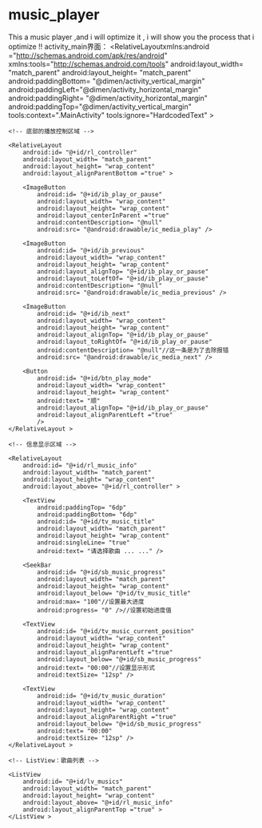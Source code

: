 # music_player
This a music player ,and i will optimize it , i will show you the process that i optimize !!
activity_main界面：
<RelativeLayoutxmlns:android ="http://schemas.android.com/apk/res/android"
    xmlns:tools="http://schemas.android.com/tools"
    android:layout_width= "match_parent"
    android:layout_height= "match_parent"
    android:paddingBottom= "@dimen/activity_vertical_margin"
    android:paddingLeft="@dimen/activity_horizontal_margin"
    android:paddingRight= "@dimen/activity_horizontal_margin"
    android:paddingTop="@dimen/activity_vertical_margin"
    tools:context=".MainActivity"
    tools:ignore="HardcodedText" >

    <!-- 底部的播放控制区域 -->

    <RelativeLayout
        android:id= "@+id/rl_controller"
        android:layout_width= "match_parent"
        android:layout_height= "wrap_content"
        android:layout_alignParentBottom ="true" >

        <ImageButton
            android:id= "@+id/ib_play_or_pause"
            android:layout_width= "wrap_content"
            android:layout_height= "wrap_content"
            android:layout_centerInParent ="true"
            android:contentDescription= "@null"
            android:src= "@android:drawable/ic_media_play" />

        <ImageButton
            android:id= "@+id/ib_previous"
            android:layout_width= "wrap_content"
            android:layout_height= "wrap_content"
            android:layout_alignTop= "@+id/ib_play_or_pause"
            android:layout_toLeftOf= "@+id/ib_play_or_pause"
            android:contentDescription= "@null"
            android:src= "@android:drawable/ic_media_previous" />

        <ImageButton
            android:id= "@+id/ib_next"
            android:layout_width= "wrap_content"
            android:layout_height= "wrap_content"
            android:layout_alignTop= "@+id/ib_play_or_pause"
            android:layout_toRightOf= "@+id/ib_play_or_pause"
            android:contentDescription= "@null"//这一条是为了去除报错
            android:src= "@android:drawable/ic_media_next" />
       
        <Button
            android:id= "@+id/btn_play_mode"
            android:layout_width= "wrap_content"
            android:layout_height= "wrap_content"
            android:text= "顺"
            android:layout_alignTop= "@+id/ib_play_or_pause"
            android:layout_alignParentLeft ="true"
            />
    </RelativeLayout >

    <!-- 信息显示区域 -->

    <RelativeLayout
        android:id= "@+id/rl_music_info"
        android:layout_width= "match_parent"
        android:layout_height= "wrap_content"
        android:layout_above= "@+id/rl_controller" >

        <TextView
            android:paddingTop= "6dp"
            android:paddingBottom= "6dp"
            android:id= "@+id/tv_music_title"
            android:layout_width= "match_parent"
            android:layout_height= "wrap_content"
            android:singleLine= "true"
            android:text= "请选择歌曲 ... ..." />

        <SeekBar
            android:id= "@+id/sb_music_progress"
            android:layout_width= "match_parent"
            android:layout_height= "wrap_content"
            android:layout_below= "@+id/tv_music_title"
            android:max= "100"//设置最大进度
            android:progress= "0" />//设置初始进度值

        <TextView
            android:id= "@+id/tv_music_current_position"
            android:layout_width= "wrap_content"
            android:layout_height= "wrap_content"
            android:layout_alignParentLeft ="true"
            android:layout_below= "@+id/sb_music_progress"
            android:text= "00:00"//设置显示形式
            android:textSize= "12sp" />

        <TextView
            android:id= "@+id/tv_music_duration"
            android:layout_width= "wrap_content"
            android:layout_height= "wrap_content"
            android:layout_alignParentRight ="true"
            android:layout_below= "@+id/sb_music_progress"
            android:text= "00:00"
            android:textSize= "12sp" />
    </RelativeLayout >

    <!-- ListView：歌曲列表 -->

    <ListView
        android:id= "@+id/lv_musics"
        android:layout_width= "match_parent"
        android:layout_height= "wrap_content"
        android:layout_above= "@+id/rl_music_info"
        android:layout_alignParentTop ="true" >
    </ListView >

</RelativeLayout>
